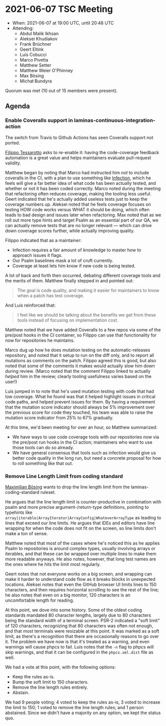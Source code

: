 # 2021-06-07 TSC Meeting

- When: 2021-06-07 at 19:00 UTC, until 20:48 UTC
- Attending:
  - Abdul Malik Ikhsan
  - Aleksei Khudiakov
  - Frank Brüchner
  - Geert Eltink
  - Luís Cobucci
  - Marco Pivetta
  - Matthew Setter
  - Matthew Weier O'Phinney
  - Max Bösing
  - Michał Bundyra

Quorum was met (10 out of 15 members were present).

## Agenda

### Enable Coveralls support in laminas-continuous-integration-action

The switch from Travis to Github Actions has seen Coveralls support not ported.

[Filippo Tessarotto](https://github.com/Slamdunk) asks to re-enable it: having the code-coverage feedback automation is a great value and helps maintainers evaluate pull-request validity.

Matthew began by noting that Marco had instructed him _not_ to include coveralls in the CI, with a plan to use something like [Infection](https://infection.github.io/), which he feels will give a far better idea of what code has been actually tested, and whether or not it has been coded correctly.
Marco noted during the meeting that refactoring often reduces coverage, making the tooling less useful.
Geert indicated that he's actually added useless tests just to keep the coverage numbers up.
Aleksei noted that he feels coverage focuses on testing HOW code works versus WHAT it should be doing, which often leads to bad design and issues later when refactoring.
Max noted that as we roll out more type hints and target Psalm as an essential part of our QA, we can actually remove tests that are no longer relevant — which can drive down coverage scores further, while actually improving quality.

Filippo indicated that as a maintainer:

- Infection requires a fair amount of knowledge to master how to approach issues it flags.
- Our Psalm baselines mask a lot of cruft currently.
- Coverage at least lets him know if new code is being tested.

A lot of back and forth then occurred, debating different coverage tools and the merits of them.
Matthew finally stepped in and pointed out:

> The goal is code quality, and making it easier for maintainers to know when a patch has test coverage.

And Luis reinforced that:

> I feel like we should be talking about the benefits we get from these tools instead of focusing on implementation cost.

Matthew noted that we have added Coveralls to a few repos via some of the pre/post hooks in the CI container, so Filippo can use that functionality for now for repositories he maintains.

Marco dug up how he does mutation testing on the automatic-releases repository, and noted that it setup to run on the diff only, and to report all mutations as comments on the patch.
Filippo agreed this is good, but also noted that some of the comments it makes would actually slow him down during review.
(Marco noted that the comment Filippo linked to actually _helped_ him in the review; clearly tooling usefulness varies based on the user!)

Luís jumped in to note that he's used mutation testing with code that had low coverage.
What he found was that it helped highlight issues in critical code paths, and helped prevent issues for them.
By having a requirement that the mutation score indicator should always be 5% improvement over the previous score for code they touched, his team was able to raise the mutation score indicator from 25% to 67% gradually.

At this time, we'd been meeting for over an hour, so Matthew summarized:

- We have ways to use code coverage tools with our repositories now via the pre/post run hooks in the CI action; maintainers who want to use those tools can do so already.
- We have general consensus that tools such as infection would give us better code quality in the long run, but need a concrete proposal for how to roll something like that out.

### Remove Line Length Limit from coding standard

[Maximilian Bösing](https://github.com/boesing) wants to drop the line length limit from the laminas-coding-standard ruleset.

He argues that the line length limit is counter-productive in combination with psalm and more precise argument-/return-type definitions, pointing to typehints like `array|iterable|ArrayIterator|ArrayConfig|WhateverArrayType` as leading to lines that exceed our line limits.
He argues that IDEs and editors have line wrapping for when the code does not fit on the screen, so line limits don't make a ton of sense.

Matthew noted that most of the cases where he's noticed this as he applies Psalm to repositories is around complex types, usually involving arrays or iterables, and that these can be wrapped over multiple lines to make them more readable anyways.
He also notes, however, that long test names are the ones where he hits the limit most regularly.

Geert notes that not everyone works on a big screen, and wrapping can make it harder to understand code flow as it breaks blocks in unexpected locations.
Aleksei notes that even the GitHub browser UI limits lines to 150 characters, and then requires horizontal scrolling to see the rest of the line; he also notes that even on a big monitor, 120 characters is an uncomfortable length for reading.

At this point, we dove into some history.
Some of the oldest coding standards mandated 80 character lengths, largely due to 80 characters being the standard width of a terminal screen.
PSR-2 indicated a "soft limit" of 120 characters, recognizing that 80 characters was often not enough, and that most terminals were resizable at this point.
It was marked as a soft limit, as there's a recognition that there are occasionally reasons to go over it.
The problem we have now is that it's treated as a warning, and even warnings will cause phpcs to fail.
Luís notes that the `-n` flag to phpcs will skip warnings, and that it can be configured in the `phpcs.xml.dist` file as well.

We had a vote at this point, with the following options:

- Keep the rules as-is.
- Bump the soft limit to 150 characters.
- Remove the line length rules entirely.
- Abstain.

We had 9 people voting; 4 voted to keep the rules as-is, 3 voted to increase the limit to 150; 1 voted to remove the line length rules; and 1 person abstained.
Since we didn't have a majority on any option, we kept the status quo.
